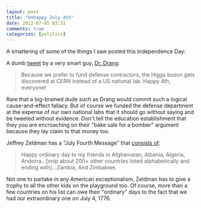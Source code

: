 ```yaml
---
layout: post  
title: "Unhappy July 4th"  
date: 2012-07-05 03:51  
comments: true  
categories: [politics]
---
```


A smattering of some of the things I saw posted this Independence Day:

A dumb [tweet][1] by a very smart guy, [Dr. Drang][2]:

>Because we prefer to fund defense contractors, the Higgs boson gets discovered at CERN instead of a US national lab. Happy 4th, everyone!

Rare that a big-brained dude such as Drang would commit such a logical cause-and-effect fallacy. But of course we funded the defense department at the expense of our own national labs that it should go without saying and be tweeted without evidence. Don't tell the education establishment that they you are encroaching on their "bake sale for a bomber" argument because they lay claim to that money too.

Jeffrey Zeldman has a "July Fourth Message" that [consists of][3]:

>Happy ordinary day to my friends in Afghanistan, Albania, Algeria, Andorra...[snip about 200+ other countries listed alphabetically and ending with]...Zambia, And Zimbabwe.

Not one to partake in any American exceptionalism, Zeldman has to give a trophy to all the other kids on the playground too. Of course, more than a few countries on his list can owe their "ordinary" days to the fact that we had our extraordinary one on July 4, 1776. 

[1]: https://twitter.com/drdrang/status/220494538895147008
[2]: http://www.leancrew.com/all-this/
[3]: http://www.zeldman.com/2012/07/04/a-july-fourth-message/